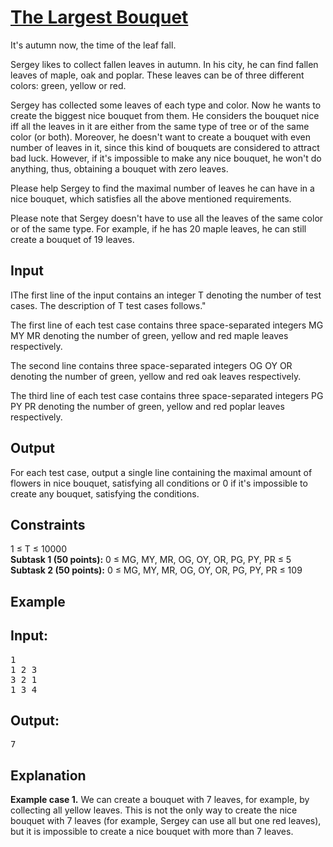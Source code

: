 # [The Largest Bouquet](https://www.codechef.com/LTIME41/problems/BOUQUET)

It's autumn now, the time of the leaf fall.</br>

Sergey likes to collect fallen leaves in autumn. In his city, he can find fallen leaves of maple, oak and poplar. These leaves can be of three different colors: green, yellow or red.</br>

Sergey has collected some leaves of each type and color. Now he wants to create the biggest nice bouquet from them. He considers the bouquet nice iff all the leaves in it are either from the same type of tree or of the same color (or both). Moreover, he doesn't want to create a bouquet with even number of leaves in it, since this kind of bouquets are considered to attract bad luck. However, if it's impossible to make any nice bouquet, he won't do anything, thus, obtaining a bouquet with zero leaves.</br>

Please help Sergey to find the maximal number of leaves he can have in a nice bouquet, which satisfies all the above mentioned requirements.</br>

Please note that Sergey doesn't have to use all the leaves of the same color or of the same type. For example, if he has 20 maple leaves, he can still create a bouquet of 19 leaves.</br>

## Input
IThe first line of the input contains an integer T denoting the number of test cases. The description of T test cases follows."</br>

The first line of each test case contains three space-separated integers MG MY MR denoting the number of green, yellow and red maple leaves respectively.</br>

The second line contains three space-separated integers OG OY OR denoting the number of green, yellow and red oak leaves respectively.</br>

The third line of each test case contains three space-separated integers PG PY PR denoting the number of green, yellow and red poplar leaves respectively.</br>

## Output
For each test case, output a single line containing the maximal amount of flowers in nice bouquet, satisfying all conditions or 0 if it's impossible to create any bouquet, satisfying the conditions.</br>

## Constraints
1 ≤ T ≤ 10000</br>
**Subtask 1 (50 points):** 0 ≤ MG, MY, MR, OG, OY, OR, PG, PY, PR ≤ 5</br>
**Subtask 2 (50 points):** 0 ≤ MG, MY, MR, OG, OY, OR, PG, PY, PR ≤ 109</br>
 
## Example
## Input:
<pre>
1
1 2 3
3 2 1
1 3 4
</pre>

## Output:
<pre>
7
</pre>

## Explanation
**Example case 1.** We can create a bouquet with 7 leaves, for example, by collecting all yellow leaves. This is not the only way to create the nice bouquet with 7 leaves (for example, Sergey can use all but one red leaves), but it is impossible to create a nice bouquet with more than 7 leaves.</br>

